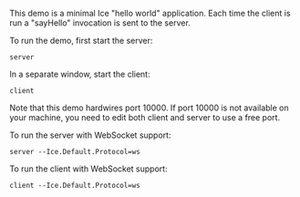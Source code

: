 This demo is a minimal Ice "hello world" application. Each time the
client is run a "sayHello" invocation is sent to the server.

To run the demo, first start the server:
```
server
```

In a separate window, start the client:
```
client
```

Note that this demo hardwires port 10000. If port 10000 is not
available on your machine, you need to edit both client and server
to use a free port.

To run the server with WebSocket support:
```
server --Ice.Default.Protocol=ws
```

To run the client with WebSocket support:
```
client --Ice.Default.Protocol=ws
```
